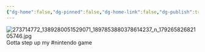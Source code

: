 ```yaml
---
{"dg-home":false,"dg-pinned":false,"dg-home-link":false,"dg-publish":true,"tags":["dgblip"],"disabled rules":["yaml-title","yaml-title-alias","file-name-heading"],"title":"philipp on instagram @ 2022-02-11","created-date":"2022-02-11T15:00:00","updated-date":"2025-05-02T17:43:08","dg-path":"blips/17926582682105746.md","permalink":"/blips/17926582682105746/","dgPassFrontmatter":true}
---
```



![273714772_1389280051529071_1897853880378614237_n_17926582682105746.jpg](/img/user/attachments/273714772_1389280051529071_1897853880378614237_n_17926582682105746.jpg)
Gotta step up my #nintendo game



